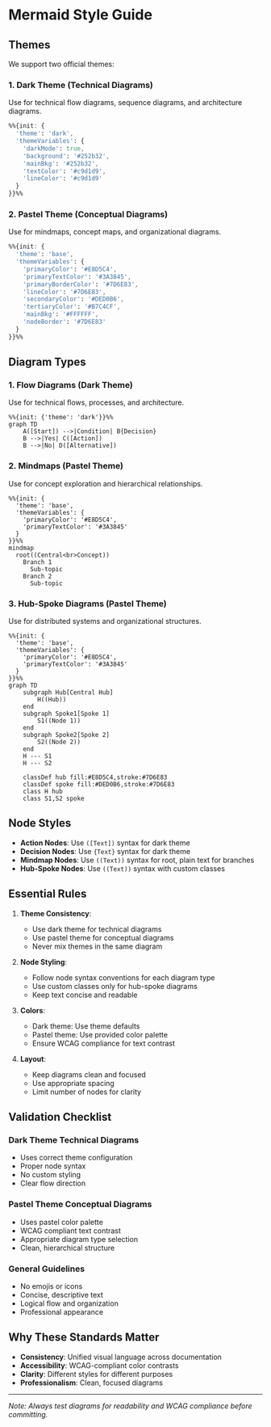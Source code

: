 # Mermaid Style Guide

## Themes

We support two official themes:

### 1. Dark Theme (Technical Diagrams)
Use for technical flow diagrams, sequence diagrams, and architecture diagrams.

```css
%%{init: {
  'theme': 'dark',
  'themeVariables': {
    'darkMode': true,
    'background': '#252b32',
    'mainBkg': '#252b32',
    'textColor': '#c9d1d9',
    'lineColor': '#c9d1d9'
  }
}}%%
```

### 2. Pastel Theme (Conceptual Diagrams)
Use for mindmaps, concept maps, and organizational diagrams.

```css
%%{init: {
  'theme': 'base',
  'themeVariables': {
    'primaryColor': '#E8D5C4',
    'primaryTextColor': '#3A3845',
    'primaryBorderColor': '#7D6E83',
    'lineColor': '#7D6E83',
    'secondaryColor': '#DED0B6',
    'tertiaryColor': '#B7C4CF',
    'mainBkg': '#FFFFFF',
    'nodeBorder': '#7D6E83'
  }
}}%%
```

## Diagram Types

### 1. Flow Diagrams (Dark Theme)
Use for technical flows, processes, and architecture.

```mermaid
%%{init: {'theme': 'dark'}}%%
graph TD
    A([Start]) -->|Condition| B{Decision}
    B -->|Yes| C([Action])
    B -->|No| D([Alternative])
```

### 2. Mindmaps (Pastel Theme)
Use for concept exploration and hierarchical relationships.

```mermaid
%%{init: {
  'theme': 'base',
  'themeVariables': {
    'primaryColor': '#E8D5C4',
    'primaryTextColor': '#3A3845'
  }
}}%%
mindmap
  root((Central<br>Concept))
    Branch 1
      Sub-topic
    Branch 2
      Sub-topic
```

### 3. Hub-Spoke Diagrams (Pastel Theme)
Use for distributed systems and organizational structures.

```mermaid
%%{init: {
  'theme': 'base',
  'themeVariables': {
    'primaryColor': '#E8D5C4',
    'primaryTextColor': '#3A3845'
  }
}}%%
graph TD
    subgraph Hub[Central Hub]
        H((Hub))
    end
    subgraph Spoke1[Spoke 1]
        S1((Node 1))
    end
    subgraph Spoke2[Spoke 2]
        S2((Node 2))
    end
    H --- S1
    H --- S2
    
    classDef hub fill:#E8D5C4,stroke:#7D6E83
    classDef spoke fill:#DED0B6,stroke:#7D6E83
    class H hub
    class S1,S2 spoke
```

## Node Styles

- **Action Nodes**: Use `([Text])` syntax for dark theme
- **Decision Nodes**: Use `{Text}` syntax for dark theme
- **Mindmap Nodes**: Use `((Text))` syntax for root, plain text for branches
- **Hub-Spoke Nodes**: Use `((Text))` syntax with custom classes

## Essential Rules

1. **Theme Consistency**: 
   - Use dark theme for technical diagrams
   - Use pastel theme for conceptual diagrams
   - Never mix themes in the same diagram

2. **Node Styling**:
   - Follow node syntax conventions for each diagram type
   - Use custom classes only for hub-spoke diagrams
   - Keep text concise and readable

3. **Colors**:
   - Dark theme: Use theme defaults
   - Pastel theme: Use provided color palette
   - Ensure WCAG compliance for text contrast

4. **Layout**:
   - Keep diagrams clean and focused
   - Use appropriate spacing
   - Limit number of nodes for clarity

## Validation Checklist

### Dark Theme Technical Diagrams
- Uses correct theme configuration
- Proper node syntax
- No custom styling
- Clear flow direction

### Pastel Theme Conceptual Diagrams
- Uses pastel color palette
- WCAG compliant text contrast
- Appropriate diagram type selection
- Clean, hierarchical structure

### General Guidelines
- No emojis or icons
- Concise, descriptive text
- Logical flow and organization
- Professional appearance

## Why These Standards Matter

- **Consistency**: Unified visual language across documentation
- **Accessibility**: WCAG-compliant color contrasts
- **Clarity**: Different styles for different purposes
- **Professionalism**: Clean, focused diagrams

---
*Note: Always test diagrams for readability and WCAG compliance before committing.*
